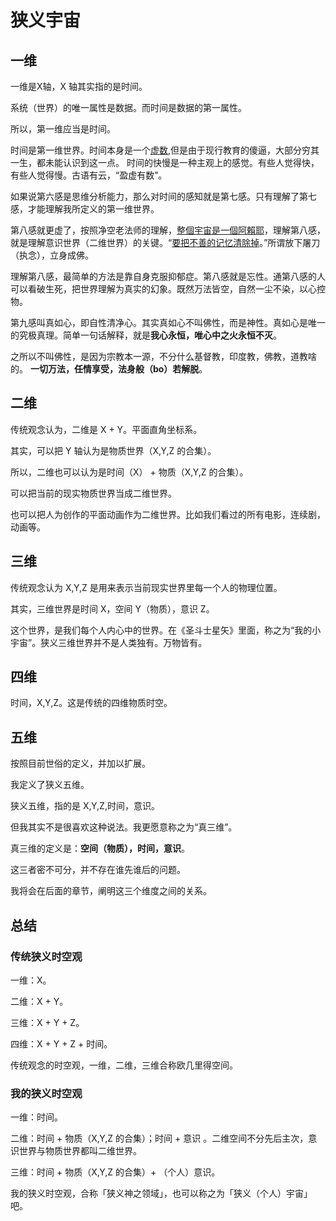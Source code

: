 
# 狭义宇宙

## 一维

一维是X轴，X 轴其实指的是时间。

系统（世界）的唯一属性是数据。而时间是数据的第一属性。

所以，第一维应当是时间。

时间是第一维世界。时间本身是一个[虚数](https://zh.wikipedia.org/wiki/%E8%99%9A%E6%95%B0),但是由于现行教育的傻逼，大部分穷其一生，都未能认识到这一点。
时间的快慢是一种主观上的感觉。有些人觉得快，有些人觉得慢。古语有云，“盈虚有数”。

如果说第六感是思维分析能力，那么对时间的感知就是第七感。只有理解了第七感，才能理解我所定义的第一维世界。

第八感就更虚了，按照净空老法师的理解，[整個宇宙是一個阿賴耶](https://www.youtube.com/watch?v=4av6HGl7LMo)，理解第八感，就是理解意识世界（二维世界）的关键。“[要把不善的记忆清除掉](https://www.youtube.com/watch?v=puUNFIimAX4)。”所谓放下屠刀（执念），立身成佛。

理解第八感，最简单的方法是靠自身克服抑郁症。第八感就是忘性。通第八感的人可以看破生死，把世界理解为真实的幻象。既然万法皆空，自然一尘不染，以心控物。

第九感叫真如心，即自性清净心。其实真如心不叫佛性，而是神性。真如心是唯一的究极真理。简单一句话解释，就是**我心永恒，唯心中之火永恒不灭**。

之所以不叫佛性，是因为宗教本一源，不分什么基督教，印度教，佛教，道教啥的。
**一切万法，任情享受，法身般（bo）若解脱**。

## 二维

传统观念认为，二维是 X + Y。平面直角坐标系。

其实，可以把 Y 轴认为是物质世界（X,Y,Z 的合集）。

所以，二维也可以认为是时间（X） + 物质（X,Y,Z 的合集）。

可以把当前的现实物质世界当成二维世界。

也可以把人为创作的平面动画作为二维世界。比如我们看过的所有电影，连续剧，动画等。

## 三维

传统观念认为 X,Y,Z 是用来表示当前现实世界里每一个人的物理位置。

其实，三维世界是时间 X，空间 Y（物质），意识 Z。

这个世界，是我们每个人内心中的世界。在《圣斗士星矢》里面，称之为“我的小宇宙”。狭义三维世界并不是人类独有。万物皆有。

## 四维

时间，X,Y,Z。这是传统的四维物质时空。

## 五维


按照目前世俗的定义，并加以扩展。

我定义了狭义五维。

狭义五维，指的是 X,Y,Z,时间，意识。

但我其实不是很喜欢这种说法。我更愿意称之为“真三维”。

真三维的定义是：**空间（物质），时间，意识**。

这三者密不可分，并不存在谁先谁后的问题。

我将会在后面的章节，阐明这三个维度之间的关系。

## 总结

### 传统狭义时空观

一维：X。

二维：X + Y。

三维：X + Y + Z。

四维：X + Y + Z + 时间。

传统观念的时空观，一维，二维，三维合称欧几里得空间。

### 我的狭义时空观

一维：时间。

二维：时间 + 物质（X,Y,Z 的合集）；时间 + 意识 。二维空间不分先后主次，意识世界与物质世界都叫二维世界。

三维：时间 + 物质（X,Y,Z 的合集）+ （个人）意识。

我的狭义时空观，合称「狭义神之领域」，也可以称之为「狭义（个人）宇宙」吧。